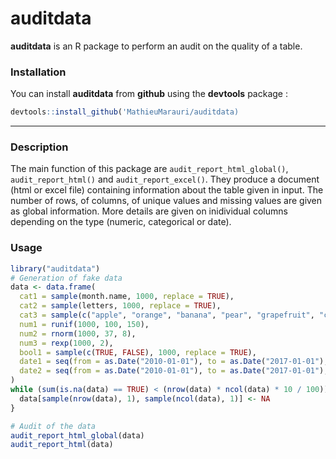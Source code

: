 # auditdata

__auditdata__ is an R package to perform an audit on the quality of a table. 

### Installation

You can install __auditdata__ from __github__ using the __devtools__ package : 

``` r
devtools::install_github('MathieuMarauri/auditdata)
```

<!--
If you cannot install the package due to __rJava__ you should first check that you have a 64-bit Java version installed on your computer with the command line `java -d64 -version` or the R command `system("java -version")`. If you do not have Java installed with te proper architecture then go to [this site](https://www.java.com/en/download/manual.jsp "Title") to download the correct version of Java. Try again installing the __audidata__ package, you should have have to restart your computer. 

Should you have other issues regarding __rJava__ installation please refer to [this answer](https://stackoverflow.com/questions/7019912/using-the-rjava-package-on-win7-64-bit-with-r/7604469#7604469 "Title") on stackoverflow. 
-->

---

### Description

The main function of this package are `audit_report_html_global()`, `audit_report_html()` and `audit_report_excel()`. They produce a document (html or excel file) containing information about the table given in input. The number of rows, of columns, of unique values and missing values are given as global information. More details are given on inidividual columns depending on the type (numeric, categorical or date).

### Usage

``` r
library("auditdata")
# Generation of fake data
data <- data.frame(
  cat1 = sample(month.name, 1000, replace = TRUE),
  cat2 = sample(letters, 1000, replace = TRUE),
  cat3 = sample(c("apple", "orange", "banana", "pear", "grapefruit", "cherry"), 1000, replace = TRUE),
  num1 = runif(1000, 100, 150),
  num2 = rnorm(1000, 37, 8),
  num3 = rexp(1000, 2),
  bool1 = sample(c(TRUE, FALSE), 1000, replace = TRUE),
  date1 = seq(from = as.Date("2010-01-01"), to = as.Date("2017-01-01"), length.out = 1000),
  date2 = seq(from = as.Date("2010-01-01"), to = as.Date("2017-01-01"), length.out = 1000)
)
while (sum(is.na(data) == TRUE) < (nrow(data) * ncol(data) * 10 / 100)) {
  data[sample(nrow(data), 1), sample(ncol(data), 1)] <- NA
}

# Audit of the data
audit_report_html_global(data)
audit_report_html(data)
```
